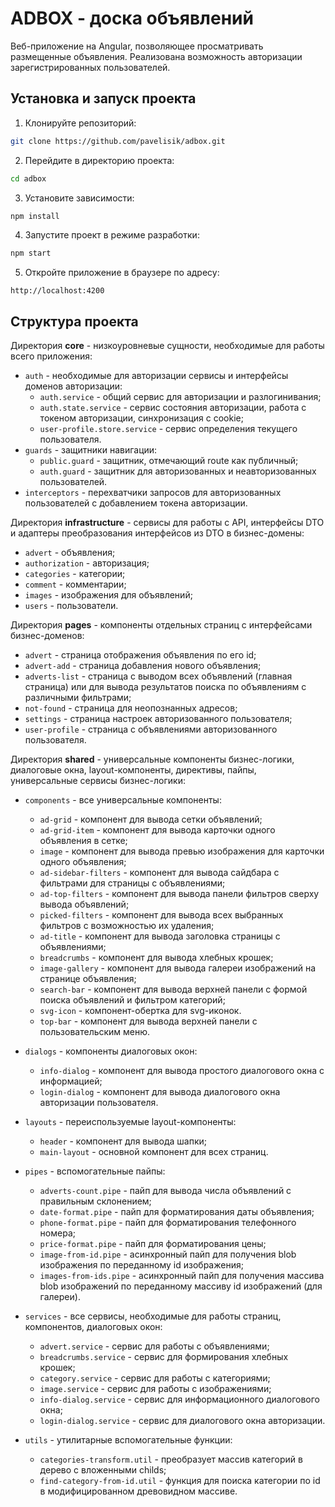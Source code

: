 # ADBOX - доска объявлений

Веб-приложение на Angular, позволяющее просматривать размещенные объявления. Реализована возможность авторизации зарегистрированных пользователей.

## Установка и запуск проекта

1. Клонируйте репозиторий:

```bash
git clone https://github.com/pavelisik/adbox.git
```

2. Перейдите в директорию проекта:

```bash
cd adbox
```

3. Установите зависимости:

```bash
npm install
```

4. Запустите проект в режиме разработки:

```bash
npm start
```

5. Откройте приложение в браузере по адресу:

```
http://localhost:4200
```

## Структура проекта

Директория **core** - низкоуровневые сущности, необходимые для работы всего приложения:

- `auth` - необходимые для авторизации сервисы и интерфейсы доменов авторизации:
    - `auth.service` - общий сервис для авторизации и разлогинивания;
    - `auth.state.service` - сервис состояния авторизации, работа с токеном авторизации, синхронизация с cookie;
    - `user-profile.store.service` - сервис определения текущего пользователя.
- `guards` - защитники навигации:
    - `public.guard` - защитник, отмечающий route как публичный;
    - `auth.guard` - защитник для авторизованных и неавторизованных пользователей.
- `interceptors` - перехватчики запросов для авторизованных пользователей с добавлением токена авторизации.

Директория **infrastructure** - сервисы для работы с API, интерфейсы DTO и адаптеры преобразования интерфейсов из DTO в бизнес-домены:

- `advert` - объявления;
- `authorization` - авторизация;
- `categories` - категории;
- `comment` - комментарии;
- `images` - изображения для объявлений;
- `users` - пользователи.

Директория **pages** - компоненты отдельных страниц с интерфейсами бизнес-доменов:

- `advert` - страница отображения объявления по его id;
- `advert-add` - страница добавления нового объявления;
- `adverts-list` - страница с выводом всех объявлений (главная страница) или для вывода результатов поиска по объявлениям с различными фильтрами;
- `not-found` - страница для неопознанных адресов;
- `settings` - страница настроек авторизованного пользователя;
- `user-profile` - страница с объявлениями авторизованного пользователя.

Директория **shared** - универсальные компоненты бизнес-логики, диалоговые окна, layout-компоненты, директивы, пайпы, универсальные сервисы бизнес-логики:

- `components` - все универсальные компоненты:
    - `ad-grid` - компонент для вывода сетки объявлений;
    - `ad-grid-item` - компонент для вывода карточки одного объявления в сетке;
    - `image` - компонент для вывода превью изображения для карточки одного объявления;
    - `ad-sidebar-filters` - компонент для вывода сайдбара с фильтрами для страницы с объявлениями;
    - `ad-top-filters` - компонент для вывода панели фильтров сверху вывода объявлений;
    - `picked-filters` - компонент для вывода всех выбранных фильтров с возможностью их удаления;
    - `ad-title` - компонент для вывода заголовка страницы с объявлениями;
    - `breadcrumbs` - компонент для вывода хлебных крошек;
    - `image-gallery` - компонент для вывода галереи изображений на странице объявления;
    - `search-bar` - компонент для вывода верхней панели с формой поиска объявлений и фильтром категорий;
    - `svg-icon` - компонент-обертка для svg-иконок.
    - `top-bar` - компонент для вывода верхней панели с пользовательским меню.

- `dialogs` - компоненты диалоговых окон:
    - `info-dialog` - компонент для вывода простого диалогового окна с информацией;
    - `login-dialog` - компонент для вывода диалогового окна авторизации пользователя.

- `layouts` - переиспользуемые layout-компоненты:
    - `header` - компонент для вывода шапки;
    - `main-layout` - основной компонент для всех страниц.

- `pipes` - вспомогательные пайпы:
    - `adverts-count.pipe` - пайп для вывода числа объявлений с правильным склонением;
    - `date-format.pipe` - пайп для форматирования даты объявления;
    - `phone-format.pipe` - пайп для форматирования телефонного номера;
    - `price-format.pipe` - пайп для форматирования цены;
    - `image-from-id.pipe` - асинхронный пайп для получения blob изображения по переданному id изображения;
    - `images-from-ids.pipe` - асинхронный пайп для получения массива blob изображений по переданному массиву id изображений (для галереи).

- `services` - все сервисы, необходимые для работы страниц, компонентов, диалоговых окон:
    - `advert.service` - сервис для работы с объявлениями;
    - `breadcrumbs.service` - сервис для формирования хлебных крошек;
    - `category.service` - сервис для работы с категориями;
    - `image.service` - сервис для работы с изображениями;
    - `info-dialog.service` - сервис для информационного диалогового окна;
    - `login-dialog.service` - сервис для диалогового окна авторизации.

- `utils` - утилитарные вспомогательные функции:
    - `categories-transform.util` - преобразует массив категорий в дерево с вложенными childs;
    - `find-category-from-id.util` - функция для поиска категории по id в модифицированном древовидном массиве.
